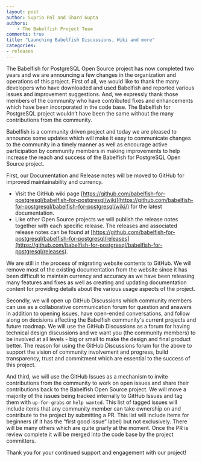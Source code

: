 ```yaml
---
layout: post
author: Suprio Pal and Shard Gupta
authors: 
    - The Babelfish Project Team
comments: true
title: "Launching Babelfish Discussions, Wiki and more"
categories:
- releases
---
```

The Babelfish for PostgreSQL Open Source project has now completed two years and we are announcing a few changes in the organization and operations of this project. First of all, we would like to thank the many developers who have downloaded and used Babelfish and reported various issues and improvement suggestions. And, we expressly thank those members of the community who have contributed fixes and enhancements which have been incorporated in the code base. The Babelfish for PostgreSQL project wouldn’t have been the same without the many contributions from the community.

Babelfish is a community driven project and today we are pleased to announce some updates which will make it easy to communicate changes to the community in a timely manner as well as encourage active participation by community members in making improvements to help increase the reach and success of the Babelfish for PostgreSQL Open Source project.

First, our Documentation and Release notes will be moved to GitHub for improved maintainability and currency.

* Visit the GitHub wiki page [https://github.com/babelfish-for-postgresql/babelfish-for-postgresql/wiki](https://github.com/babelfish-for-postgresql/babelfish-for-postgresql/wiki/) for the latest documentation.
* Like other Open Source projects we will publish the release notes together with each specific release. The releases and associated release notes can be found at [https://github.com/babelfish-for-postgresql/babelfish-for-postgresql/releases](https://github.com/babelfish-for-postgresql/babelfish-for-postgresql/releases).

We are still in the process of migrating website contents to GitHub. We will remove most of the existing documentation from the website since it has been difficult to maintain currency and accuracy as we have been releasing many features and fixes as well as creating and updating documentation content for providing details about the various usage aspects of the project.

Secondly, we will open up GitHub Discussions which community members can use as a collaborative communication forum for question and answers in addition to opening issues, have open-ended conversations, and follow along on decisions affecting the Babelfish community's current projects and future roadmap. We will use the GitHub Discussions as a forum for having technical design discussions and we want you (the community members) to be involved at all levels - big or small to make the design and final product better. The reason for using the GitHub Discussions forum for the above to support the vision of community involvement and progress, build transparency, trust and commitment which are essential to the success of this project.

And third, we will use the GitHub Issues as a mechanism to invite contributions from the community to work on open issues and share their contributions back to the Babelfish Open Source project. We will move a majority of the issues being tracked internally to GitHub Issues and tag them with `up-for-grabs` or `help wanted`. This list of tagged issues will include items that any community member can take ownership on and contribute to the project by submitting a PR. This list will include items for beginners (if it has the “first good issue” label) but not exclusively. There will be many others which are quite gnarly at the moment. Once the PR is review complete it will be merged into the code base by the project committers.

Thank you for your continued support and engagement with our project!
 

